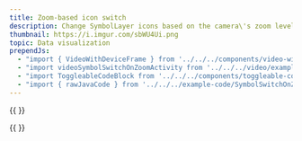 ```yaml
---
title: Zoom-based icon switch
description: Change SymbolLayer icons based on the camera\'s zoom level.
thumbnail: https://i.imgur.com/sbWU4Ui.png
topic: Data visualization
prependJs:
  - "import { VideoWithDeviceFrame } from '../../../components/video-with-device-frame'"
  - "import videoSymbolSwitchOnZoomActivity from '../../../video/example-symbol-switch-on-zoom-activity.mp4'"
  - "import ToggleableCodeBlock from '../../../components/toggleable-code-block'"
  - "import { rawJavaCode } from '../../../example-code/SymbolSwitchOnZoomActivity.js'"
---
```


{{
  <VideoWithDeviceFrame 
    videoFile={videoSymbolSwitchOnZoomActivity}
    rotation="horizontal"
    device="pixel-2"
  />
}}

<!-- Any notes about this example would go here.  -->

{{
  <ToggleableCodeBlock 
    java={rawJavaCode}
  />
}}